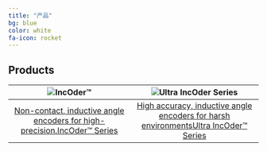 ```yaml
---
title: "产品"
bg: blue
color: white
fa-icon: rocket
---
```


## Products

| ![IncOder™](https://www.celeramotion.com/zettlex/wp-content/uploads/sites/7/2019/05/Incoder-1-280x235.jpg) | ![Ultra IncOder Series](https://www.celeramotion.com/zettlex/wp-content/uploads/sites/7/2020/01/Ultra-IncOder-2.jpg) |
| :----------------------------------------------------------: | :----------------------------------------------------------: |
| [Non-contact, inductive angle encoders for high-precision.IncOder™ Series](https://www.celeramotion.com/zettlex/products/incoder-inductive-encoders/) | [High accuracy, inductive angle encoders for harsh environmentsUltra IncOder™ Series](https://www.celeramotion.com/ultra-incoder/) |



[产品手册]: doc/EMCODER系列编码器手册v1.4.pdf	"产品手册下载"

